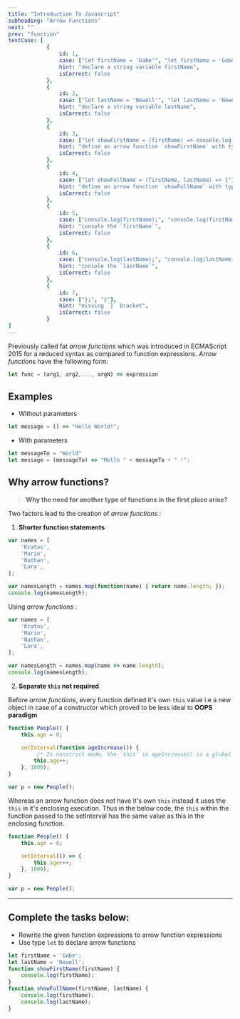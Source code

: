 ```yaml
---
title: "Introduction To Javascript"
subheading: "Arrow Functions"
next: ""
prev: "function"
testCase: [
            {
                id: 1,
                case: ["let firstName = 'Gabe'", "let firstName = 'Gabe';" ],
                hint: "declare a string variable firstName",
                isCorrect: false
            },
            {
                id: 2,
                case: ["let lastName = 'Newell'", "let lastName = 'Newell';" ],
                hint: "declare a string variable lastName",
                isCorrect: false
            },
            {
                id: 3,
                case: ["let showFirstName = (firstName) => console.log(firstName);", "let showFirstName = (firstName) => console.log(firstName)"],
                hint: "define an arrow function `showFirstName` with type `let`",
                isCorrect: false
            },
            {
                id: 4,
                case: ["let showFullName = (firstName, lastName) => {"],
                hint: "define an arrow function `showFullName` with type `let`",
                isCorrect: false
            },
            {
                id: 5,
                case: ["console.log(firstName);", "console.log(firstName)"],
                hint: "console the `firstName`",
                isCorrect: false
            },
            {
                id: 6,
                case: ["console.log(lastName);", "console.log(lastName)"],
                hint: "console the `lasrName`",
                isCorrect: false
            },
            {
                id: 7,
                case: ["};", "}"],
                hint: "missing `}` bracket",
                isCorrect: false
            }
]
---
```


Previously called fat _arrow functions_ which was introduced in ECMAScript 2015 for a reduced syntax as compared to function expressions. _Arrow functions_ have the following form:
```js
let func = (arg1, arg2,..., argN) => expression
```

## Examples

* Without parameters

```js
let message = () => "Hello World!";
```

* With parameters

```js
let messageTo = "World"
let message = (messageTo) => "Hello " + messageTo + " !";
```
## Why arrow functions?

>__Why the need for another type of functions in the first place arise?__

Two factors lead to the creation of _arrow functions_ :

1. **Shorter function statements**

```js
var names = [
    'Kratos',
    'Mario',
    'Nathan',
    'Lara',
];

var namesLength = names.map(function(name) { return name.length; });
console.log(namesLength);
```
Using _arrow functions_ :

```js
var names = [
    'Kratos',
    'Mario',
    'Nathan',
    'Lara',
];

var namesLength = names.map(name => name.length);
console.log(namesLength);
```
2. **Separate `this` not required**

Before _arrow functions_, every function defined it's own `this` value i.e a new object in case of a constructor which proved to be less ideal to **OOPS paradigm**

```js
function People() {
    this.age = 0;

    setInterval(function ageIncrease()) {
         /* In nonstrict mode, the `this` in ageIncrease() is a global object, which is different from the `this` defined by People() constructor. */
        this.age++;
    }, 1000);
}

var p = new People();
```

Whereas an arrow function does not have it's own `this` instead it uses the `this` in it's enclosing execution. Thus in the below code, the `this` within the function passed to the setInterval has the same value as this in the enclosing function.

```js
function People() {
    this.age = 0;

    setInterval(() => {
        this.age+++;
    }, 1000);
}

var p = new People();
```
---

## Complete the tasks below:

- Rewrite the given function expressions to arrow function expressions
- Use type `let` to declare arrow functions 
```js
let firstName = 'Gabe';
let lastName = 'Newell'; 
function showFirstName(firstName) {
    console.log(firstName);
}
function showFullName(firstName, lastName) {
    console.log(firstName);
    console.log(lastName);
}
```
